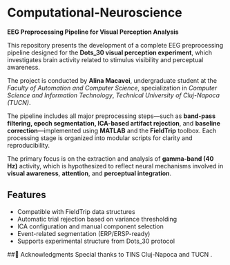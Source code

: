 # Computational-Neuroscience  
**EEG Preprocessing Pipeline for Visual Perception Analysis**

This repository presents the development of a complete EEG preprocessing pipeline designed for the **Dots_30 visual perception experiment**, which investigates brain activity related to stimulus visibility and perceptual awareness.

The project is conducted by **Alina Macavei**, undergraduate student at the *Faculty of Automation and Computer Science*, specialization in *Computer Science and Information Technology*, *Technical University of Cluj-Napoca (TUCN)*.

The pipeline includes all major preprocessing steps—such as **band-pass filtering, epoch segmentation, ICA-based artifact rejection**, and **baseline correction**—implemented using **MATLAB** and the **FieldTrip** toolbox. Each processing stage is organized into modular scripts for clarity and reproducibility.

The primary focus is on the extraction and analysis of **gamma-band (40 Hz)** activity, which is hypothesized to reflect neural mechanisms involved in **visual awareness**, **attention**, and **perceptual integration**.

## Features
- Compatible with FieldTrip data structures  
- Automatic trial rejection based on variance thresholding  
- ICA configuration and manual component selection  
- Event-related segmentation (ERP/ERSP-ready)  
- Supports experimental structure from Dots_30 protocol  

##🙏 Acknowledgments
Special thanks to TINS Cluj-Napoca and TUCN .
